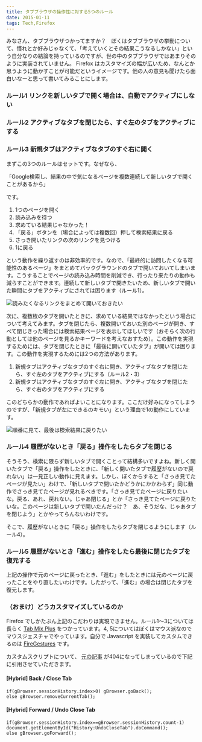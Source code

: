 ```yaml
---
title: タブブラウザの操作性に対する5つのルール
date: 2015-01-11
tags: Tech,Firefox
---
```


みなさん、タブブラウザつかってますか？　ぼくはタブブラウザの挙動について、慣れとか好みじゃなくて、「考えていくとその結果こうなるしかない」という自分なりの結論を持っているのですが、世の中のタブブラウザではあまりそのように実装されていません。 Firefox はカスタマイズの幅が広いため、なんとか思うように動かすことが可能だというイメージです。他の人の意見も聞けたら面白いなーと思って書いてみることにします。

### ルール1 リンクを新しいタブで開く場合は、自動でアクティブにしない
### ルール2 アクティブなタブを閉じたら、すぐ左のタブをアクティブにする
### ルール3 新規タブはアクティブなタブのすぐ右に開く

まずこの3つのルールはセットです。なぜなら、

「Google検索し、結果の中で気になるページを複数連続して新しいタブで開くことがあるから」

です。

1. 1つのページを開く
2. 読み込みを待つ
3. 求めている結果じゃなかった！
4. 「戻る」ボタンを（場合によっては複数回）押して検索結果に戻る
5. さっき開いたリンクの次のリンクを見つける
6. 1に戻る

という動作を繰り返すのは非効率的です。なので、「最終的に訪問したくなる可能性のあるページ」をまとめてバックグラウンドのタブで開いておいてしまいます。こうすることでページの読み込み時間を削減でき、行ったり来たりの動作も減らすことができます。連続して新しいタブで開きたいため、新しいタブで開いた瞬間にタブをアクティブにされては困ります（ルール1）。

![読みたくなるリンクをまとめて開いておきたい](/mono/tech/20150111_rule1.png)

次に、複数枚のタブを開いたときに、求めている結果ではなかったという場合について考えてみます。タブを閉じたら、複数開いておいた別のページが開き、すべて閉じきった場合には検索結果ページを表示してほしいです（おそらく次の行動としては他のページを見るかキーワードを考えなおすため）。この動作を実現するためには、タブを閉じたときに「最後に開いていたタブ」が開いては困ります。この動作を実現するためには2つの方法があります。

1. 新規タブはアクティブなタブのすぐ右に開き、アクティブなタブを閉じたら、すぐ左のタブをアクティブにする（ルール2・3）
2. 新規タブはアクティブなタブのすぐ左に開き、アクティブなタブを閉じたら、すぐ右のタブをアクティブにする

このどちらかの動作であればよいことになります。ここだけ好みになってしまうのですが、「新規タブが左にできるのキモい」という理由で1の動作にしています。

![順番に見て、最後は検索結果に戻りたい](/mono/tech/20150111_rule2-3.png)

### ルール4 履歴がないとき「戻る」操作をしたらタブを閉じる

そうそう、検索に限らず新しいタブで開くことって結構多いですよね。新しく開いたタブで「戻る」操作をしたときに、「新しく開いたタブで履歴がないので戻れない」は一見正しい動作に見えます。しかし、ぼくからすると「さっき見てたページが見たい」わけで、「新しいタブで開いたかどうかにかかわらず」同じ動作でさっき見てたページが見れるべきです。「さっき見てたページに戻りたいな。戻る、あれ、戻れない。じゃあ閉じる」とか「さっき見てたページに戻りたいな。このページは新しいタブで開いたんだっけ？　あ、そうだな、じゃあタブを閉じよう」とかやってらんないわけです。

そこで、履歴がないときに「戻る」操作をしたらタブを閉じるようにします（ルール4）。

### ルール5 履歴がないとき「進む」操作をしたら最後に閉じたタブを復元する

上記の操作で元のページに戻ったとき、「進む」をしたときには元のページに戻ったことをやり直したいわけです。したがって、「進む」の場合は閉じたタブを復元します。

### （おまけ）どうカスタマイズしているのか

Firefox でしかたぶん上記のこだわりは実現できません。ルール1～3については長らく [Tab Mix Plus](https://addons.mozilla.org/ja/firefox/addon/tab-mix-plus/) をつかっています。4, 5についてはぼくはマウス派なのでマウスジェスチャでやっています。自分で Javascript を実装してカスタムできるのは [FireGestures](https://addons.mozilla.org/ja/firefox/addon/firegestures/) です。

カスタムスクリプトについて、 [元の記事](http://sks.s201.xrea.com/blog/archives/893) が404になってしまっているので下記に引用させていただきます。

#### [Hybrid] Back / Close Tab

```
if(gBrowser.sessionHistory.index>0) gBrowser.goBack();
else gBrowser.removeCurrentTab();
```

#### [Hybrid] Forward / Undo Close Tab

```
if(gBrowser.sessionHistory.index==gBrowser.sessionHistory.count-1) document.getElementById("History:UndoCloseTab").doCommand();
else gBrowser.goForward();
```
